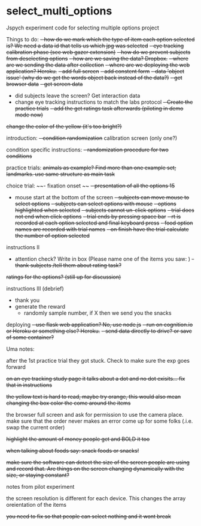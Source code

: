 # select_multi_options
Jspych experiment code for selecting multiple options project

Things to do:
~~- how do we mark which the type of item each option selected is? We need a data id that tells us which jpg was selected~~
~~- eye tracking calibration phase (see web gazer extension)~~
~~- how do we prevent subjects from deselecting options~~
~~- how are we saving the data? Dropbox.~~
~~- where are we sending the data after collection~~
~~- where are we deploying the web application? Heroku.~~
~~- add full screen~~
~~- add constent form~~
~~- data 'object issue' (why do we get the words object back instead of the data?)~~
~~- get browser data~~
~~- get screen data~~
- did subjects leave the screen? Get interaction data
- change eye tracking instructions to match the labs protocol
~~- Create the practice trials~~
~~- add the get ratings task afterwards (piloting in demo mode now)~~

~~change the color of the yellow (it's too bright?)~~

introduction:
~~- condition randomization~~
calibration screen (only one?)

condition specific instructions:
~~- randomization procedure for two conditions~~

practice trials:
~~animals as example? Find more than one example set; landmarks.
use same structure as main task~~

choice trial:
~~- fixation onset ~~
~~- presentation of all the options 15~~
- mouse start at the bottom of the screen
~~- subjects can move mouse to select options~~
~~- subjects can select options with mouse~~
~~- options highlighted when selected~~
~~- subjects cannot un-click options~~
~~- trial does not end when click options~~
~~- trial ends by pressing space bar~~
~~- rt is recorded at each option selected and final keyboard press~~
~~-   food option names are recorded with trial names~~
~~-   on finish have the trial calculate the number of option selected~~

instructions II
- attention check? Write in box (Please name one of the items you saw: )
~~- thank subjects /tell them about rating task?~~


~~ratings for the options? (still up for discussion)~~

instructions III (debrief)
- thank you
- generate the reward
    - randomly sample number, if X then we send you the snacks

deploying
~~- use flask web application? No, use node.js~~
~~- run on cognition.io or Heroku or something else? Heroku.~~
~~- send data directly to drive? or save of some container?~~

Uma notes:

after the 1st practice trial they got stuck. Check to make sure the exp goes forward

~~on an eye tracking study page it talks about a dot and no dot exisits... fix that in instructions~~

~~the yellow text is hard to read, maybe try orange, this would also mean changing the box color the come around the items~~

the browser full screen and ask for permission to use the camera place. make sure that the order never makes an error come up for some folks (.i.e. swap the current order)

~~highlight the amount of money people get and BOLD it too~~

~~when talking about foods say: snack foods or snacks!~~

~~make sure the software can detect the size of the screen people are using and record that. Are things on the screen changing dynamically with the size, or staying constant?~~


notes from pilot experiment

the screen resolution is different for each device.
This changes the array oreientation of the items


~~you need to fix so that people can select nothing and it wont break~~
